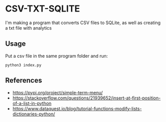 # CSV-TXT-SQLITE
I'm making a program that converts CSV files to SQLite, as well as creating a txt file with analytics

## Usage
Put a csv file in the same program folder and run:
```
python3 index.py
```

## References
* https://pypi.org/project/simple-term-menu/
* https://stackoverflow.com/questions/21939652/insert-at-first-position-of-a-list-in-python
* https://www.dataquest.io/blog/tutorial-functions-modify-lists-dictionaries-python/